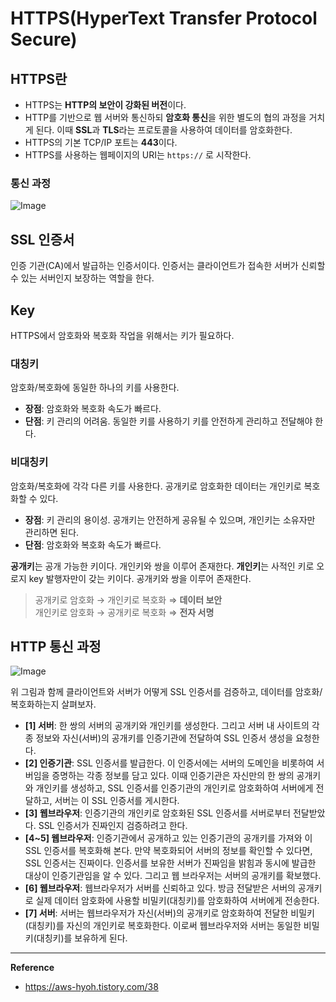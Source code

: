 # HTTPS(HyperText Transfer Protocol Secure)

## HTTPS란
- HTTPS는 **HTTP의 보안이 강화된 버전**이다.
- HTTP를 기반으로 웹 서버와 통신하되 **암호화 통신**을 위한 별도의 협의 과정을 거치게 된다. 이때 **SSL**과 **TLS**라는 프로토콜을 사용하여 데이터를 암호화한다.
- HTTPS의 기본 TCP/IP 포트는 **443**이다.
- HTTPS를 사용하는 웹페이지의 URI는 `https://` 로 시작한다.

### 통신 과정
![Image](https://github.com/user-attachments/assets/2ac476d5-0584-4255-b8e1-59db6715bf5c)

## SSL 인증서
인증 기관(CA)에서 발급하는 인증서이다.
인증서는 클라이언트가 접속한 서버가 신뢰할 수 있는 서버인지 보장하는 역할을 한다.

## Key
HTTPS에서 암호화와 복호화 작업을 위해서는 키가 필요하다.

### 대칭키
암호화/복호화에 동일한 하나의 키를 사용한다.
- **장점**: 암호화와 복호화 속도가 빠르다.
- **단점**: 키 관리의 어려움. 동일한 키를 사용하기 키를 안전하게 관리하고 전달해야 한다.

### 비대칭키
암호화/복호화에 각각 다른 키를 사용한다. 공개키로 암호화한 데이터는 개인키로 복호화할 수 있다.
- **장점**: 키 관리의 용이성. 공개키는 안전하게 공유될 수 있으며, 개인키는 소유자만 관리하면 된다.
- **단점**: 암호화와 복호화 속도가 빠르다.

**공개키**는 공개 가능한 키이다. 개인키와 쌍을 이루어 존재한다.
**개인키**는 사적인 키로 오로지 key 발행자만이 갖는 키이다. 공개키와 쌍을 이루어 존재한다.

> 공개키로 암호화 → 개인키로 복호화 ⇒ **데이터 보안**<br>
> 개인키로 암호화 → 공개키로 복호화 ⇒ **전자 서명**

## HTTP 통신 과정
![Image](https://github.com/user-attachments/assets/71e0824e-a8bc-49e0-b9ef-dead36740402)

위 그림과 함께 클라이언트와 서버가 어떻게 SSL 인증서를 검증하고, 데이터를 암호화/복호화하는지 살펴보자.

- **[1] 서버**: 한 쌍의 서버의 공개키와 개인키를 생성한다. 그리고 서버 내 사이트의 각종 정보와 자신(서버)의 공개키를 인증기관에 전달하여 SSL 인증서 생성을 요청한다.
- **[2] 인증기관**: SSL 인증서를 발급한다. 이 인증서에는 서버의 도메인을 비롯하여 서버임을 증명하는 각종 정보를 담고 있다. 이때 인증기관은 자신만의 한 쌍의 공개키와 개인키를 생성하고, SSL 인증서를 인증기관의 개인키로 암호화하여 서버에게 전달하고, 서버는 이 SSL 인증서를 게시한다.
- **[3] 웹브라우저**: 인증기관의 개인키로 암호화된 SSL 인증서를 서버로부터 전달받았다. SSL 인증서가 진짜인지 검증하려고 한다.
- **[4~5] 웹브라우저**: 인증기관에서 공개하고 있는 인증기관의 공개키를 가져와 이 SSL 인증서를 복호화해 본다. 만약 복호화되어 서버의 정보를 확인할 수 있다면, SSL 인증서는 진짜이다. 인증서를 보유한 서버가 진짜임을 밝힘과 동시에 발급한 대상이 인증기관임을 알 수 있다. 그리고 웹 브라우저는 서버의 공개키를 확보했다.
- **[6] 웹브라우저**: 웹브라우저가 서버를 신뢰하고 있다. 방금 전달받은 서버의 공개키로 실제 데이터 암호화에 사용할 비밀키(대칭키)를 암호화하여 서버에게 전송한다.
- **[7] 서버**: 서버는 웹브라우저가 자신(서버)의 공개키로 암호화하여 전달한 비밀키(대칭키)를 자신의 개인키로 복호화한다. 이로써 웹브라우저와 서버는 동일한 비밀키(대칭키)를 보유하게 된다.

---
**Reference**<br>
- https://aws-hyoh.tistory.com/38
